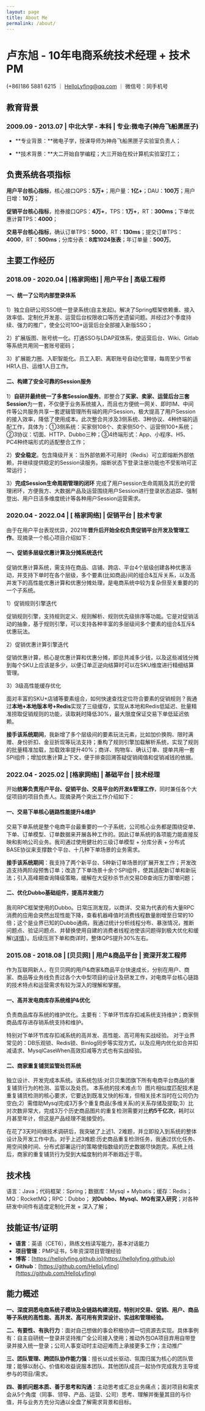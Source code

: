 ```yaml
---
layout: page
title: About Me
permalink: /about/
---
```


# 卢东旭 - 10年电商系统技术经理 + 技术PM

(+86)186 5881 6215 ｜ [HelloLyfing@qq.com](mailto:HelloLyfing@qq.com) ｜ 微信号：同手机号

## 教育背景

### **2009.09 - 2013.07** | **中北大学 - 本科** | **专业:微电子(神舟飞船黑匣子)**

- **专业背景：**微电子学，授课导师为神舟飞船黑匣子实验室负责人；

- **技术背景：**大二开始自学编程；大三开始在校计算机实验室打工；

## 负责系统各项指标
**用户平台核心指标**，核心接口QPS：**5万+**；用户量：**1亿+**；DAU：**100万**；用户日增：**10万**；

**促销平台核心指标**，抢券接口QPS：**4万+**，TPS：**1万+**，RT：**300ms**；下单优惠计算TPS：**4000**；

**交易平台核心指标**，确认订单TPS：**5000**，RT：**130ms**；提交订单TPS：**4000**，RT：**500ms**；分库分表：**8库1024张表**；年订单量：**500万**。

## 主要工作经历
### **2018.09 - 2020.04** | **[格家网络]** | **用户平台** | **高级工程师**

#### **一、统一了公司内部登录体系**

1）独立自研公司SSO统一登录系统(自主发起)。解决了Spring框架依赖重、接入效率低、定制化开发差、运营后台权限收口等历史遗留问题。并经过3个季度持续、强力的推广，使全公司100+运营后台全部接入新版SSO；

2）扩展版图、账号统一化。打通SSO与LDAP双体系，使运营后台、Wiki、Gitlab等系统共用同一套账号密码；    

3）扩展能力圈、入职智能化。员工入职、离职账号自动化管理，每周至少节省HR1人日、运维1人日工作。    

####  **二、构建了安全可靠的Session服务**

1）**自研并最终统一了多套Session服务**。即整合了**买家、卖家、运营后台三套Session**为一套，不仅便于业务系统接入，而且也方便统一网关、即时IM、中间件等公共服务共享一套逻辑管理所有端的用户Session，极大提高了用户Session的接入效率，降低了使用成本。此次整合共涉及3侧系统、3种协议、4种终端的适配工作，具体为：①3侧系统：买家侧108个、卖家侧50个、运营侧100+系统；②3协议：切面、HTTP、Dubbo三种；③4终端形式：App、小程序、H5、PC4种终端形式的适配整合工作；

2）**安全稳定**。包含降级开关：当外部依赖不可用时（Redis）可立即熔断外部依赖，并继续提供稳定的Session读服务。熔断状态下登录注册功能也不受影响可正常运行；

3）**完成Session生命周期管理的闭环**
完成了用户session生命周期及其历史的管理闭环，方便我方、大数据产品及运营围绕用户Session进行登录状态追踪、强制登出、用户日活多维度统计等各种用户Session运营需求。


### **2020.04 - 2022.04** | **[ 格家网络]** | **促销平台** | **技术专家**

由于在用户平台表现优异，2021年**晋升后开始全权负责促销平台开发及管理工作**。现摘录一个核心项目介绍如下：

#### **一、促销多层级优惠计算及分摊系统迭代**
促销优惠计算系统，需支持在商品、店铺、跨店、平台4个层级创建各种优惠活动，并支持下单时在各个层级，多个要素(比如商品)间的组合&互斥关系，以及高并发下的高性能优惠计算和优惠分摊处理，是电商系统中较为复杂但至关重要的的一个子系统。

1）促销规则引擎迭代

促销规则引擎，支持规则定义、规则解析、规则优先级排序等功能。它是对促销活动的抽象，基于规则引擎，可以支持各种丰富的多层级间多个要素的组合&互斥&优惠玩法。

2）促销优惠计算引擎迭代

促销优惠计算，核心是优惠计算和优惠分摊，即总共减多少钱，以及这些减钱分摊到每个SKU上应该是多少，以便订单正逆向结算时可以在SKU维度进行精细结算管理。

3）3级高性能缓存优化

面对丰富的SKU+店铺等要素组合，如何快速查找定位符合要素的促销规则？我通过**本地+本地版本号+Redis**实现了三级缓存，实现从本地和Redis低延迟、批量精准捞取促销规则的功能，读取耗时降低30%，最大限度保证交易下单低延迟依赖。

**接手该系统期间**，我新增了多个层级间的要素玩法元素，比如加价换购、限时满赠、身份折扣、金豆折现等玩法支持；重构了规则引擎加载解析系统，实现了规则的批量精准加载，加载效率提升40%；商详、购物车、确认订单、提单共用一套SPI组件；增加优惠计算上下文，便于排查回溯答疑促销阈值和促销减钱的依据。


### **2022.04 - 2025.02** | **[格家网络]** | **基础平台** | **技术经理**

开始**统筹负责用户平台、促销平台、交易平台的开发&管理工作**，同时兼任各个大促项目的项目负责人。现摘录两个突出工作介绍如下：

#### 一、交易下单核心链路性能提升&维护
交易下单系统是整个电商平台最重要的一个子系统，公司核心业务都是围绕促单、下单、订单模型、订单数据来开展各种工作的。因此订单系统的各项能力能直接反映和影响公司业务。我司通过使用健壮的三级订单模型 + 分库分表 + 分布式BASE协议来支撑数个平台、十几种下单场景的业务需求。

**接手该系统期间**：我支持了两个新平台、5种新订单场景的扩展开发工作；开发改造支持两阶段预售订单；改造了下单场景十余个SPI组件，使其适配新订单和新玩法；引入高峰期查询降级策略，缓解在大促秒杀节点交易DB查询压力骤增问题；

#### 二、优化Dubbo基础组件，提高并发能力
我司RPC框架使用的Dubbo。日常压测发现，以商详、交易为代表的有大量RPC消费的应用会突然出现性能下降，查看机器峰值时消费线程数量剧增至日常的10倍；这个是业界已知的Dubbo通病，我通过统计分析线程分布、暴涨情况，推断问题点、验证问题点、并替换使用自建的消费者线程池使该问题得到极大优化和缓解([详情](https://hellolyfing.github.io/2022/07/15/Dubbo%E4%BD%8E%E7%89%88%E6%9C%AC%E6%B6%88%E8%B4%B9%E8%80%85Client%E7%BA%BF%E7%A8%8B%E6%97%A0%E9%99%90%E8%86%A8%E8%83%80%E5%8F%8A%E8%A7%A3%E5%86%B3.html)）。后续压测下单和商详时，整体QPS提升30%左右。


### **2015.08 - 2018.08** | **[贝贝网]** | **用户&商品平台** | **资深开发工程师**

作为互联网新人，在贝贝网的用户&商家&商品平台快速成长，分别在用户、商家、商品等业务线负责过各个大中型项目的设计及研发工作，对电商平台核心链路的技术特点和运营需求有较为深入的理解和掌握。

#### **一、高并发电商库存系统维护&优化**
负责商品库存系统的维护优化。主要有：下单环节库存扣减系统支持维护；商家侧商品库存进存销系统支持和维护。

特别对下单环节库存扣减系统的高并发、高性能、高可用有实战经验。
对于业界常见的：DB乐观锁、Redis锁、Binlog同步等实现方式，以及应用内优化如合并扣减请求、MysqlCaseWhen高效扣减等方式也有实战经验。

#### **二、商家重复铺货监管处罚系统**
独立设计、开发完成本系统。该系统包括:对贝贝集团旗下所有电商平台商品的重复铺货行为的检测、监管以及处罚。
本系统的技术难点:1）图片相似度匹配技术是重复铺货检测的核心要求，它要达到既准又快的标准，但相关技术当时在公司仍为空白;2）需借助Mysql完成3万多个重复商品(多维关系)的关系存储及提取;3）比对次数非常大，完成3万个历史商品图片的重复检测需要对比**约5千亿次**，耗时以月甚至年计，但这是产品经理不能接受的。

在花了3天时间做技术调研后，我突破了上述1、2难题，并立即投入到系统的整体设计及开发工作中去。对于上述3难题:历史商品重复检测任务，我通过优化任务、用空间换时间、分布式部署运行的策略使指数级的历史数据尽快跑完。系统上线后，商家的重复铺货行为受到大幅度制约并不断趋近于零。

## 技术栈
语言：Java；代码框架：Spring；数据库：Mysql + Mybatis；缓存：Redis；MQ：RocketMQ；RPC：Dubbo；
**对Dubbo、Mysql、MQ有深入研究**；对各种研发中间件有适度定制化开发 + 深入了解；


## 技能证书/证明
- **语言**：英语（CET6），熟练文档读写能力，基本对话能力
- **项目管理**：PMP证书，5年资深项目管理经验
- **博客**：[https://hellolyfing.github.io](https://hellolyfing.github.io)
- **Github**：[https://github.com/HelloLyfing](https://github.com/HelloLyfing)

## 能力概述
**一、深度洞悉电商系统子模块及全链路构建流程，特别对交易、促销、用户、商品等子系统的高性能、高并发、高可用有资深设计、实战和管理经验。**

**二、有要性、有执行力**：面对自己想做的事会积极协调一切资源去实现。具体事例有：自主自研统一登录并坚持推广全公司接入使用；推动外包OA项目弃用自带登录并接入统一登录；公司人事变动时主动迎难而上承接更多工作；主动推广

**三、团队管理、跨团队协作能力强**：擅长以成长驱动、氛围归属为核心的团队管理；能够以耐心、价值和收益说服本团队、其他团队成员一起协作完成我方主导或参与的项目/需求。

**四、善抓问题本质、善于思考和沟通**：主动思考或汇总业务痛点；面对项目和需求会从5个角度（同事、领导、产品、运营、公司）思考、理解并衡量其目的与价值，并与业务方充分沟通以全盘了解需求背景和目标。
